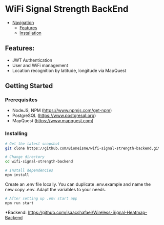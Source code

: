 # WiFi Signal Strength BackEnd

- [Navigation](#navigation)
    - [Features](#features)
    - [Installation](#prerequisites)

## Features:
* JWT Authentication
* User and WiFi management
* Location recognition by latitude, longitude via MapQuest


## Getting Started
### Prerequisites
* NodeJS, NPM (https://www.npmjs.com/get-npm)
* PostgreSQL (https://www.postgresql.org)
* MapQuest (https://www.mapquest.com)

### Installing
```bash
# Get the latest snapshot
git clone https://github.com/Bioneisme/wifi-signal-strength-backend.git
```
``` bash
# Change directory
cd wifi-signal-strength-backend
```
``` bash
# Install dependencies
npm install
```
Create an .env file locally. You can duplicate .env.example and name the new copy .env. Adapt the variables to your needs.
``` bash
# After setting up .env start app
npm run start
```


*Backend: https://github.com/isaacshafaei/Wireless-Signal-Heatmap-Backend

